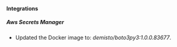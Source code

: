 #### Integrations
##### Aws Secrets Manager
- Updated the Docker image to: *demisto/boto3py3:1.0.0.83677*.
